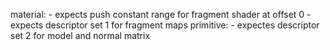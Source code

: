 material:
	- expects push constant range for fragment shader at offset 0
	- expects descriptor set 1 for fragment maps
primitive:
	- expectes descriptor set 2 for model and normal matrix

